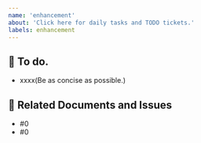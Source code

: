 ```yaml
---
name: 'enhancement'
about: 'Click here for daily tasks and TODO tickets.'
labels: enhancement
---
```


## 🍚 To do.

- xxxx(Be as concise as possible.)

## 📝 Related Documents and Issues

- #0
- #0
